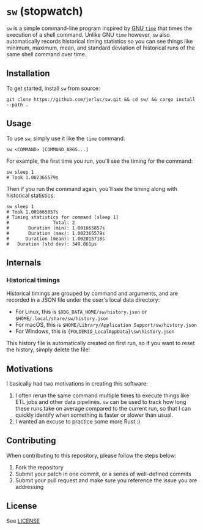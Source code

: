 # `sw` (stopwatch)

`sw` is a simple command-line program inspired by [GNU `time`](https://www.gnu.org/software/time/)
that times the execution of a shell command. Unlike GNU `time` however, `sw` also automatically
records historical timing statistics so you can see things like minimum, maximum, mean, and standard
deviation of historical runs of the same shell command over time.

## Installation

To get started, install `sw` from source:

```shell
git clone https://github.com/jerluc/sw.git && cd sw/ && cargo install --path .
```

## Usage

To use `sw`, simply use it like the `time` command:

```
sw <COMMAND> [COMMAND_ARGS...]
```

For example, the first time you run, you'll see the timing for the command:

```shell
sw sleep 1
# Took 1.002365579s
```

Then if you run the command again, you'll see the timing along with historical statistics:

```shell
sw sleep 1
# Took 1.001665857s
# Timing statistics for command [sleep 1]
#                Total: 2
#       Duration (min): 1.001665857s
#       Duration (max): 1.002365579s
#      Duration (mean): 1.002015718s
#   Duration (std dev): 349.861µs
```

## Internals

### Historical timings

Historical timings are grouped by command and arguments, and are recorded in a JSON file under the
user's local data directory:

- For Linux, this is `$XDG_DATA_HOME/sw/history.json` or `$HOME/.local/share/sw/history.json`
- For macOS, this is `$HOME/Library/Application Support/sw/history.json`
- For Windows, this is `{FOLDERID_LocalAppData}\sw\history.json`

This history file is automatically created on first run, so if you want to reset the history, simply
delete the file!

## Motivations

I basically had two motivations in creating this software:

1. I often rerun the same command multiple times to execute things like ETL jobs and other data
   pipelines. `sw` can be used to track how long these runs take on average compared to the current
   run, so that I can quickly identify when something is faster or slower than usual.
2. I wanted an excuse to practice some more Rust :)

## Contributing

When contributing to this repository, please follow the steps below:

1. Fork the repository
2. Submit your patch in one commit, or a series of well-defined commits
3. Submit your pull request and make sure you reference the issue you are addressing

## License

See [LICENSE](LICENSE)
